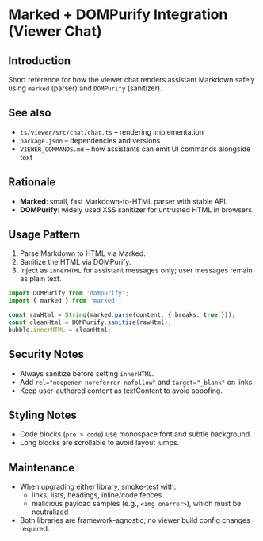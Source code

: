 # Marked + DOMPurify Integration (Viewer Chat)

## Introduction
Short reference for how the viewer chat renders assistant Markdown safely using `marked` (parser) and `DOMPurify` (sanitizer).

## See also
- `ts/viewer/src/chat/chat.ts` – rendering implementation
- `package.json` – dependencies and versions
- `VIEWER_COMMANDS.md` – how assistants can emit UI commands alongside text

## Rationale
- **Marked**: small, fast Markdown-to-HTML parser with stable API.
- **DOMPurify**: widely used XSS sanitizer for untrusted HTML in browsers.

## Usage Pattern
1. Parse Markdown to HTML via Marked.
2. Sanitize the HTML via DOMPurify.
3. Inject as `innerHTML` for assistant messages only; user messages remain as plain text.

```ts
import DOMPurify from 'dompurify';
import { marked } from 'marked';

const rawHtml = String(marked.parse(content, { breaks: true }));
const cleanHtml = DOMPurify.sanitize(rawHtml);
bubble.innerHTML = cleanHtml;
```

## Security Notes
- Always sanitize before setting `innerHTML`.
- Add `rel="noopener noreferrer nofollow"` and `target="_blank"` on links.
- Keep user-authored content as textContent to avoid spoofing.

## Styling Notes
- Code blocks (`pre > code`) use monospace font and subtle background.
- Long blocks are scrollable to avoid layout jumps.

## Maintenance
- When upgrading either library, smoke-test with:
  - links, lists, headings, inline/code fences
  - malicious payload samples (e.g., `<img onerror>`), which must be neutralized
- Both libraries are framework-agnostic; no viewer build config changes required.

